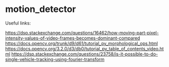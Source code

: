 # motion_detector

Useful links:

https://dsp.stackexchange.com/questions/16462/how-moving-part-pixel-intensity-values-of-video-frames-becomes-dominant-compared
https://docs.opencv.org/trunk/d9/d61/tutorial_py_morphological_ops.html
https://docs.opencv.org/3.2.0/d3/db0/tutorial_py_table_of_contents_video.html
https://dsp.stackexchange.com/questions/23758/is-it-possible-to-do-single-vehicle-tracking-using-fourier-transform